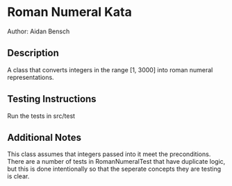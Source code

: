 # Roman Numeral Kata
Author: Aidan Bensch
## Description
A class that converts integers in the range [1, 3000] into roman numeral representations.
## Testing Instructions
Run the tests in src/test
## Additional Notes
This class assumes that integers passed into it meet the preconditions.
There are a number of tests in RomanNumeralTest that have duplicate logic, but this is done intentionally so that the seperate concepts they are testing is clear.
